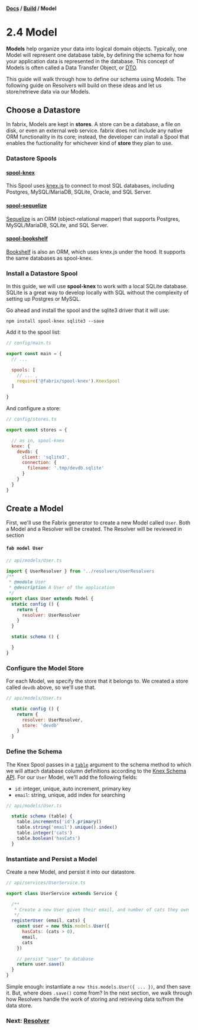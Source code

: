 #### [Docs](../../) / [Build](./) / Model

# 2.4 Model

**Models** help organize your data into logical domain objects. Typically, one Model will represent one database table, by defining the schema for how your application data is represented in the database. This concept of Models is often called a Data Transfer Object, or [DTO](https://en.wikipedia.org/wiki/Data_transfer_object).

This guide will walk through how to define our schema using Models. The following guide on Resolvers will build on these ideas and let us store/retrieve data via our Models.

## Choose a Datastore

In fabrix, Models are kept in **stores**. A store can be a database, a file on disk, or even an external web service. fabrix does not include any native ORM functionality in its core; instead, the developer can install a Spool that enables the fuctionality for whichever kind of **store** they plan to use.

### Datastore Spools

#### [spool-knex](https://github.com/fabrix-app/spool-knex)

This Spool uses [knex.js](http://knexjs.org/) to connect to most SQL databases, including Postgres, MySQL/MariaDB, SQLite, Oracle, and SQL Server. 

#### [spool-sequelize](https://github.com/fabrix-app/spool-sequelize)

[Sequelize](http://docs.sequelizejs.com/en/v3/) is an ORM (object-relational mapper) that supports Postgres, MySQL/MariaDB, SQLite, and SQL Server.

#### [spool-bookshelf](https://github.com/fabrix-app/spool-bookshelf)

[Bookshelf](http://bookshelfjs.org/) is also an ORM, which uses knex.js under the hood. It supports the same databases as spool-knex.

### Install a Datastore Spool

In this guide, we will use **spool-knex** to work with a local SQLite database. SQLite is a great way to develop locally with SQL without the complexity of setting up Postgres or MySQL.

Go ahead and install the spool and the sqlite3 driver that it will use:

```
npm install spool-knex sqlite3 --save
```

Add it to the spool list:

```js
// config/main.ts

export const main = {
  // ...

  spools: [
    // ... ,
    require('@fabrix/spool-knex').KnexSpool
  ]

}
```

And configure a store:

```js
// config/stores.ts

export const stores = {

  // as in, spool-knex
  knex: {
    devdb: {
      client: 'sqlite3',
      connection: {
        filename: '.tmp/devdb.sqlite'
      }
    }
  }
}
```

## Create a Model

First, we'll use the Fabrix generator to create a new Model called `User`. Both a Model and a Resolver will be created. The Resolver will be reviewed in section

#### `fab model User`

```js
// api/models/User.ts

import { UserResolver } from '../resolvers/UserResolvers
/**
 * @module User
 * @description A User of the application
 */
export class User extends Model {
  static config () {
    return {
      resolver: UserResolver
    }
  }

  static schema () {

  }
}
```

### Configure the Model Store

For each Model, we specify the store that it belongs to. We created a store called `devdb` above, so we'll use that.

```js
// api/models/User.ts

  static config () {
    return {
      resolver: UserResolver,
      store: 'devdb'
    }
  }
```

### Define the Schema

The Knex Spool passes in a [`table`](http://knexjs.org/#Schema-table) argument to the schema method to which we will attach database column definitions according to the [Knex Schema API](http://knexjs.org/#Schema). For our `User` Model, we'll add the following fields:

- `id`: integer, unique, auto increment, primary key
- `email`: string, unique, add index for searching

```js
// api/models/User.ts

  static schema (table) {
    table.increments('id').primary()
    table.string('email').unique().index()
    table.integer('cats')
    table.boolean('hasCats')
  }
```

### Instantiate and Persist a Model

Create a new Model, and persist it into our datastore.

```js
// api/services/UserService.ts

export class UserService extends Service {

  /**
   * Create a new User given their email, and number of cats they own
   */
  registerUser (email, cats) {
    const user = new this.models.User({
      hasCats: (cats > 0),
      email,
      cats
    })

    // persist "user" to database
    return user.save()
  }
}
```

Simple enough: instantiate a `new this.models.User({ ... })`, and then save it. But, where does `.save()` come from? In the next section, we walk through how Resolvers handle the work of storing and retrieving data to/from the data store.

### Next: [Resolver](resolver.md)
